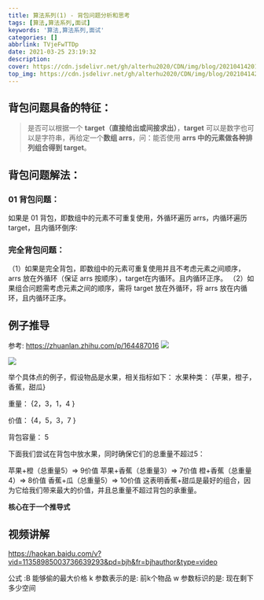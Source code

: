```yaml
---
title: 算法系列(1) - 背包问题分析和思考
tags: [算法,算法系列,面试]
keywords: '算法,算法系列,面试'
categories: []
abbrlink: TVjeFwTTDp
date: 2021-03-25 23:19:32
description:
cover: https://cdn.jsdelivr.net/gh/alterhu2020/CDN/img/blog/20210414201841.jpg
top_img: https://cdn.jsdelivr.net/gh/alterhu2020/CDN/img/blog/20210414201841.jpg
---
```


## 背包问题具备的特征：

> 是否可以根据一个 **target（直接给出或间接求出）**，**target** 可以是数字也可以是字符串，再给定一个**数组 arrs**，问：能否使用 **arrs 中的元素做各种排列组合得到 target**。



## 背包问题解法：

### 01 背包问题：

如果是 01 背包，即数组中的元素不可重复使用，外循环遍历 arrs，内循环遍历 target，且内循环倒序:

### 完全背包问题：

（1）如果是完全背包，即数组中的元素可重复使用并且不考虑元素之间顺序，arrs 放在外循环（保证 arrs 按顺序），target在内循环。且内循环正序。
（2）如果组合问题需考虑元素之间的顺序，需将 target 放在外循环，将 arrs 放在内循环，且内循环正序。

## 例子推导

参考: <https://zhuanlan.zhihu.com/p/164487016>
![](https://cdn.jsdelivr.net/gh/alterhu2020/CDN/img/blog/20210516221651.png)

![](https://cdn.jsdelivr.net/gh/alterhu2020/CDN/img/blog/20210516184933.png)

举个具体点的例子，假设物品是水果，相关指标如下： 水果种类： {苹果，橙子，香蕉，甜瓜}

重量： {2，3，1，4 }

价值： {4，5，3，7 }

背包容量： 5

下面我们尝试在背包中放水果，同时确保它们的总重量不超过5：

苹果+橙（总重量5）=> 9价值
苹果+香蕉（总重量3）=> 7价值
橙+香蕉（总重量4）=> 8价值
香蕉+瓜（总重量5）=> 10价值
这表明香蕉+甜瓜是最好的组合，因为它给我们带来最大的价值，并且总重量不超过背包的承重量。

**核心在于一个推导式**

## 视频讲解

<https://haokan.baidu.com/v?vid=11358985003736639293&pd=bjh&fr=bjhauthor&type=video>

公式 :B 能够偷的最大价格
      k 参数表示的是: 前k个物品
      w 参数标识的是: 现在剩下多少空间

